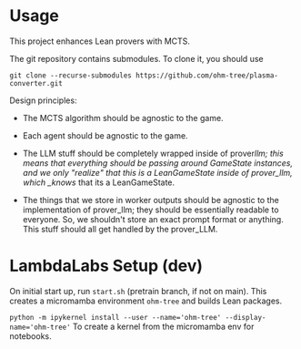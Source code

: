 # Usage
This project enhances Lean provers with MCTS.

The git repository contains submodules. To clone it, you should use

```
git clone --recurse-submodules https://github.com/ohm-tree/plasma-converter.git
```

Design principles:

-   The MCTS algorithm should be agnostic to the game.
-   Each agent should be agnostic to the game.
-   The LLM stuff should be completely wrapped inside of prover*llm;
    this means that everything should be passing around GameState
    instances, and we only "realize" that this is a LeanGameState
    inside of prover_llm, which \_knows* that its a LeanGameState.

-   The things that we store in worker outputs should be agnostic
    to the implementation of prover_llm; they should be essentially
    readable to everyone. So, we shouldn't store an exact prompt
    format or anything. This stuff should all get handled by the
    prover_LLM.


# LambdaLabs Setup (dev)

On initial start up, run `start.sh` (pretrain branch, if not on main). This creates a micromamba environment `ohm-tree` and builds Lean packages.

`python -m ipykernel install --user --name='ohm-tree' --display-name='ohm-tree'`
To create a kernel from the micromamba env for notebooks.